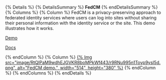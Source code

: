 {% Details %}
{% DetailsSummary %}
**FedCM**
{% endDetailsSummary %}
{% Columns %}
{% Column %}
FedCM is a privacy-preserving approach to federated identity services where users can log into sites without sharing their personal information with the identity service or the site. This demo illustrates how it works.

[Demo](https://fedcm-rp-demo.glitch.me)

[Docs](/docs/privacy-sandbox/fedcm/)

{% endColumn %}
{% Column %}
<a href="https://fedcm-rp-demo.glitch.me">{% Img src="image/RtQlPaM9wdhEJGVKR8boMPkWf443/r9RNu995n1Toyp9ysI5d.png", alt="FedCM demo.", width="514", height="380" %}</a>
{% endColumn %}
{% endColumns %}
{% endDetails %}